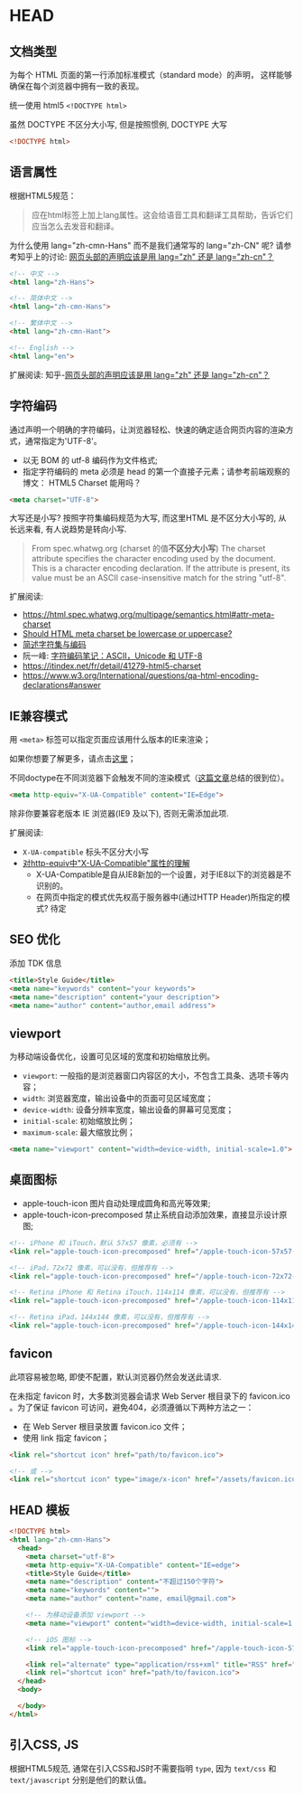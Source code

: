 # HEAD

## 文档类型

为每个 HTML 页面的第一行添加标准模式（standard mode）的声明， 这样能够确保在每个浏览器中拥有一致的表现。

统一使用 html5 `<!DOCTYPE html>`

虽然 DOCTYPE 不区分大小写, 但是按照惯例, DOCTYPE 大写

```html
<!DOCTYPE html>
```

## 语言属性

根据HTML5规范：

> 应在html标签上加上lang属性。这会给语音工具和翻译工具帮助，告诉它们应当怎么去发音和翻译。

为什么使用 lang="zh-cmn-Hans" 而不是我们通常写的 lang="zh-CN" 呢? 请参考知乎上的讨论: [网页头部的声明应该是用 lang="zh" 还是 lang="zh-cn"？](https://www.zhihu.com/question/20797118)

```html
<!-- 中文 -->
<html lang="zh-Hans">

<!-- 简体中文 -->
<html lang="zh-cmn-Hans">

<!-- 繁体中文 -->
<html lang="zh-cmn-Hant">

<!-- English -->
<html lang="en">
```

扩展阅读: 知乎-[网页头部的声明应该是用 lang="zh" 还是 lang="zh-cn"？](https://www.zhihu.com/question/20797118)

## 字符编码

通过声明一个明确的字符编码，让浏览器轻松、快速的确定适合网页内容的渲染方式，通常指定为'UTF-8'。

- 以无 BOM 的 utf-8 编码作为文件格式;
- 指定字符编码的 meta 必须是 head 的第一个直接子元素；请参考前端观察的博文： HTML5 Charset 能用吗？

```html
<meta charset="UTF-8">
```

大写还是小写? 按照字符集编码规范为大写, 而这里HTML 是不区分大小写的, 从长远来看, 有人说趋势是转向小写.

> From spec.whatwg.org (charset 的值**不区分大小写**)
> The charset attribute specifies the character encoding used by the document. This is a character encoding declaration. If the attribute is present, its value must be an ASCII case-insensitive match for the string "utf-8".

扩展阅读:

- https://html.spec.whatwg.org/multipage/semantics.html#attr-meta-charset
- [Should HTML meta charset be lowercase or uppercase?](https://stackoverflow.com/questions/10888929/should-html-meta-charset-be-lowercase-or-uppercase)
- [简述字符集与编码](https://segmentfault.com/a/1190000039368237)
- 阮一峰: [字符编码笔记：ASCII，Unicode 和 UTF-8](https://www.ruanyifeng.com/blog/2007/10/ascii_unicode_and_utf-8.html)
- https://itindex.net/fr/detail/41279-html5-charset
- https://www.w3.org/International/questions/qa-html-encoding-declarations#answer

## IE兼容模式

用 `<meta>` 标签可以指定页面应该用什么版本的IE来渲染；

如果你想要了解更多，请点击[这里](https://stackoverflow.com/questions/6771258/what-does-meta-http-equiv-x-ua-compatible-content-ie-edge-do)；

不同doctype在不同浏览器下会触发不同的渲染模式（[这篇文章](https://hsivonen.fi/doctype/)总结的很到位）。

```html
<meta http-equiv="X-UA-Compatible" content="IE=Edge">
```

除非你要兼容老版本 IE 浏览器(IE9 及以下), 否则无需添加此项.

扩展阅读:

- `X-UA-compatible` 标头不区分大小写
- [对http-equiv中"X-UA-Compatible"属性的理解](https://developer.aliyun.com/article/597356)
  - X-UA-Compatible是自从IE8新加的一个设置，对于IE8以下的浏览器是不识别的。
  - 在网页中指定的模式优先权高于服务器中(通过HTTP Header)所指定的模式? 待定

## SEO 优化

添加 TDK 信息

```html
<title>Style Guide</title>
<meta name="keywords" content="your keywords">
<meta name="description" content="your description">
<meta name="author" content="author,email address">
```

## viewport

为移动端设备优化，设置可见区域的宽度和初始缩放比例。

- `viewport`: 一般指的是浏览器窗口内容区的大小，不包含工具条、选项卡等内容；
- `width`: 浏览器宽度，输出设备中的页面可见区域宽度；
- `device-width`: 设备分辨率宽度，输出设备的屏幕可见宽度；
- `initial-scale`: 初始缩放比例；
- `maximum-scale`: 最大缩放比例；

```html
<meta name="viewport" content="width=device-width, initial-scale=1.0">
```

## 桌面图标

- apple-touch-icon 图片自动处理成圆角和高光等效果;
- apple-touch-icon-precomposed 禁止系统自动添加效果，直接显示设计原图;

```html
<!-- iPhone 和 iTouch，默认 57x57 像素，必须有 -->
<link rel="apple-touch-icon-precomposed" href="/apple-touch-icon-57x57-precomposed.png">

<!-- iPad，72x72 像素，可以没有，但推荐有 -->
<link rel="apple-touch-icon-precomposed" href="/apple-touch-icon-72x72-precomposed.png" sizes="72x72">

<!-- Retina iPhone 和 Retina iTouch，114x114 像素，可以没有，但推荐有 -->
<link rel="apple-touch-icon-precomposed" href="/apple-touch-icon-114x114-precomposed.png" sizes="114x114">

<!-- Retina iPad，144x144 像素，可以没有，但推荐有 -->
<link rel="apple-touch-icon-precomposed" href="/apple-touch-icon-144x144-precomposed.png" sizes="144x144">
```

## favicon

此项容易被忽略, 即使不配置，默认浏览器仍然会发送此请求.

在未指定 favicon 时，大多数浏览器会请求 Web Server 根目录下的 favicon.ico 。为了保证 favicon 可访问，避免404，必须遵循以下两种方法之一：

- 在 Web Server 根目录放置 favicon.ico 文件；
- 使用 link 指定 favicon；

```html
<link rel="shortcut icon" href="path/to/favicon.ico">

<!-- 或 -->
<link rel="shortcut icon" type="image/x-icon" href="/assets/favicon.ico" />
```

## HEAD 模板

```html
<!DOCTYPE html>
<html lang="zh-cmn-Hans">
  <head>
    <meta charset="utf-8">
    <meta http-equiv="X-UA-Compatible" content="IE=edge">
    <title>Style Guide</title>
    <meta name="description" content="不超过150个字符">
    <meta name="keywords" content="">
    <meta name="author" content="name, email@gmail.com">

    <!-- 为移动设备添加 viewport -->
    <meta name="viewport" content="width=device-width, initial-scale=1.0">

    <!-- iOS 图标 -->
    <link rel="apple-touch-icon-precomposed" href="/apple-touch-icon-57x57-precomposed.png">

    <link rel="alternate" type="application/rss+xml" title="RSS" href="/rss.xml" />
    <link rel="shortcut icon" href="path/to/favicon.ico">
  </head>
  <body>

  </body>
</html>
```

## 引入CSS, JS

根据HTML5规范, 通常在引入CSS和JS时不需要指明 `type`, 因为 `text/css` 和 `text/javascript` 分别是他们的默认值。
